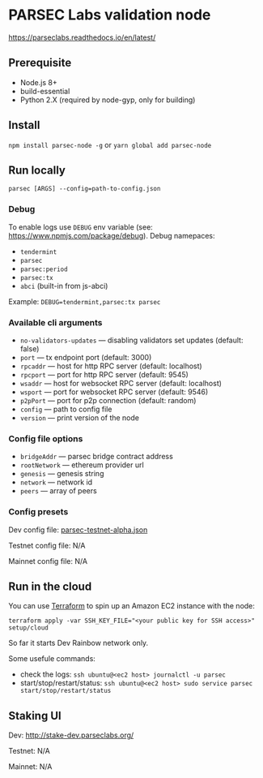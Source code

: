 # PARSEC Labs validation node

https://parseclabs.readthedocs.io/en/latest/

## Prerequisite

- Node.js 8+
- build-essential
- Python 2.X (required by node-gyp, only for building)

## Install

`npm install parsec-node -g` or `yarn global add parsec-node`

## Run locally

`parsec [ARGS] --config=path-to-config.json`

### Debug

To enable logs use `DEBUG` env variable (see: https://www.npmjs.com/package/debug). Debug namepaces:

- `tendermint`
- `parsec`
- `parsec:period`
- `parsec:tx`
- `abci` (built-in from js-abci)

Example: `DEBUG=tendermint,parsec:tx parsec`

### Available cli arguments

- `no-validators-updates` — disabling validators set updates (default: false)
- `port` — tx endpoint port (default: 3000)
- `rpcaddr` — host for http RPC server (default: localhost)
- `rpcport` — port for http RPC server (default: 9545)
- `wsaddr` — host for websocket RPC server (default: localhost)
- `wsport` — port for websocket RPC server (default: 9546)
- `p2pPort` — port for p2p connection (default: random)
- `config` — path to config file
- `version` — print version of the node

### Config file options

- `bridgeAddr` — parsec bridge contract address
- `rootNetwork` — ethereum provider url
- `genesis` — genesis string
- `network` — network id
- `peers` — array of peers

### Config presets

Dev config file: <a href="https://raw.githubusercontent.com/parsec-labs/parsec-node/master/presets/parsec-testnet-alpha.json" download>parsec-testnet-alpha.json</a>

Testnet config file: N/A

Mainnet config file: N/A

## Run in the cloud

You can use [Terraform](https://www.terraform.io/) to spin up an Amazon EC2 instance with the node:
```
terraform apply -var SSH_KEY_FILE="<your public key for SSH access>" setup/cloud
```

So far it starts Dev Rainbow network only.

Some usefule commands:
- check the logs: `ssh ubuntu@<ec2 host> journalctl -u parsec`
- start/stop/restart/status: `ssh ubuntu@<ec2 host> sudo service parsec start/stop/restart/status`

## Staking UI

Dev: http://stake-dev.parseclabs.org/

Testnet: N/A

Mainnet: N/A
